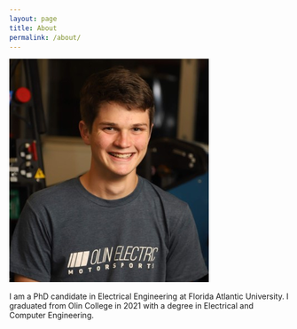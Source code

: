 ```yaml
---
layout: page
title: About
permalink: /about/
---
```


![profile](assets/img/profile.jpg)

I am a PhD candidate in Electrical Engineering at Florida Atlantic University. I graduated from Olin College in 2021 with a degree in Electrical and Computer Engineering.
